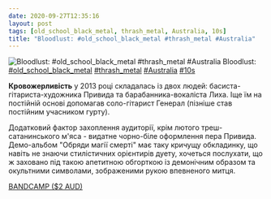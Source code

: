 ```yaml
---
date: 2020-09-27T12:35:16
layout: post
tags: [old_school_black_metal, thrash_metal, Australia, 10s]
title: "Bloodlust: #old_school_black_metal #thrash_metal #Australia"
---
```

![Bloodlust: #old_school_black_metal #thrash_metal #Australia](/assets/photos/photo_1058@27-09-2020_12-35-16.jpg)
Bloodlust: [#old_school_black_metal](/tags/#old_school_black_metal) [#thrash_metal](/tags/#thrash_metal) [#Australia](/tags/#Australia) [#10s](/tags/#10s)

**Кровожерливість** у 2013 році складалась із двох людей: басиста-гітариста-художника Привида та барабанника-вокаліста Лиха. Іще їм на постійній основі допомагав соло-гітарист Генерал (пізніше став постійним учасником гурту).

Додатковий фактор захоплення аудиторії, крім лютого треш-сатанинського м&#39;яса - видатне чорно-біле оформлення пера Привида. Демо-альбом &quot;Обряди магії смерті&quot; має таку кричущу обкладинку, що навіть не знаючи стилістичних орієнтирів дуету, хочеться послухати, що ж заховано під такою апетитною обгорткою із демонічним образом та окультними символами, зображеними рукою впевненого митця.

[BANDCAMP ($2 AUD)](https://bloodlust666.bandcamp.com/album/death-magic-rites-demo-2013)